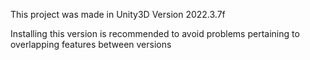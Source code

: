 This project was made in Unity3D Version 2022.3.7f 

Installing this version is recommended to avoid problems pertaining to overlapping features between versions

